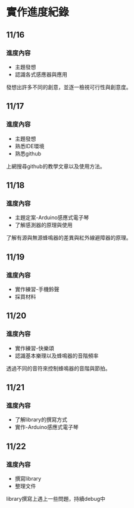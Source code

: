 <h1>實作進度紀錄</h1>


<h2>11/16</h2>
<h3>進度內容</h3>
<ul>
	<li>主題發想</li>
	<li>認識各式感應器與應用</li>
</ul>
<p>發想出許多不同的創意，並逐一檢視可行性與創意度。</p>

<h2>11/17</h2>
<h3>進度內容</h3>
<ul>
	<li>主題發想</li>
	<li>熟悉IDE環境</li>
	<li>熟悉github</li>
</ul>
<p>上網搜尋github的教學文章以及使用方法。</p>

<h2>11/18</h2>
<h3>進度內容</h3>
<ul>
	<li>主題定案-Arduino感應式電子琴</li>
	<li>了解感測器的原理與使用</li>
</ul>
<p>了解有源與無源蜂鳴器的差異與紅外線避障器的原理。</p>

<h2>11/19</h2>
<h3>進度內容</h3>
<ul>
	<li>實作練習-手機鈴聲</li>
	<li>採買材料</li>
</ul>

<h2>11/20</h2>
<h3>進度內容</h3>
<ul>
	<li>實作練習-快樂頌</li>
	<li>認識基本樂理以及蜂鳴器的音階頻率</li>
</ul>
<p>透過不同的音符來控制蜂鳴器的音階與節拍。</p>

<h2>11/21</h2>
<h3>進度內容</h3>
<ul>
	<li>了解library的撰寫方式</li>
	<li>實作-Arduino感應式電子琴</li>
</ul>

<h2>11/22</h2>
<h3>進度內容</h3>
<ul>
	<li>撰寫library</li>
	<li>整理文件</li>
</ul>
<p>library撰寫上遇上一些問題，持續debug中</p>





